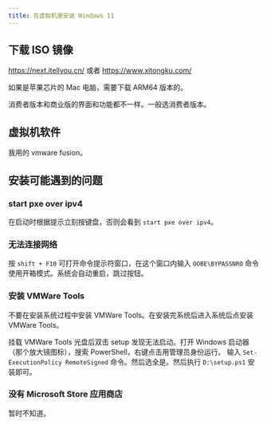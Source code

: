 ```yaml
---
title: 在虚拟机里安装 Windows 11
---
```



## 下载 ISO 镜像

https://next.itellyou.cn/ 或者 https://www.xitongku.com/

如果是苹果芯片的 Mac 电脑，需要下载 ARM64 版本的。

消费者版本和商业版的界面和功能都不一样。一般选消费者版本。

## 虚拟机软件

我用的 vmware fusion。

## 安装可能遇到的问题

### start pxe over ipv4

在启动时根据提示立刻按键盘，否则会看到 `start pxe over ipv4`。

### 无法连接网络

按 `shift + F10` 可打开命令提示符窗口，在这个窗口内输入 `OOBE\BYPASSNRO` 命令使用开箱模式。系统会自动重启，跳过按钮。

### 安装 VMWare Tools

不要在安装系统过程中安装 VMWare Tools。在安装完系统后进入系统后点安装 VMWare Tools。

挂载 VMWare Tools 光盘后双击 setup 发现无法启动。打开 Windows 启动器（那个放大镜图标），搜索 PowerShell，右键点击用管理员身份运行。
输入 `Set-ExecutionPolicy RemoteSigned` 命令。然后选全是。然后执行 `D:\setup.ps1` 安装即可。

### 没有 Microsoft Store 应用商店

暂时不知道。

